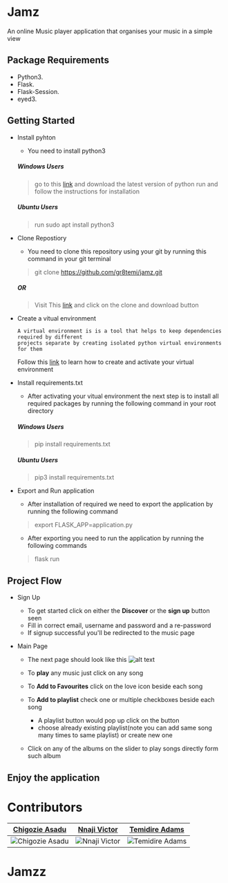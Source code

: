 # Jamz 
An online Music player application that organises your music in a simple view 

## Package Requirements

* Python3.
* Flask.
* Flask-Session.
* eyed3.


## Getting Started
- Install pyhton
   * You need to install python3
  ##### Windows Users
  
    > go to this [link](https://www.python.org/downloads/windows/) and download the latest version of python run and follow the instructions for installation
    
  ##### Ubuntu Users
  
     > run sudo apt install python3
    
- Clone Repostiory
    * You need to clone this repository using your git by running this command in your git terminal
    
     > git clone https://github.com/gr8temi/jamz.git
   
  ##### OR 
   
     > Visit This [link](https://github.com/gr8temi/jamz) and click on the clone and download button
    
- Create a vitual environment
    ``` 
    A virtual environment is is a tool that helps to keep dependencies required by different 
    projects separate by creating isolated python virtual environments for them
    ```
    Follow this [link](https://medium.com/@rockstarik2/how-to-setup-a-virtual-environment-for-python-development-c430877049ac?sk=a607d890870a8f39a9ff05320e5522d8) to learn how to create and activate your virtual environment
    
- Install requirements.txt
    * After activating your vitual environment the next step is to install all required packages by running the following command in your root directory
  ##### Windows Users
  
     > pip install requirements.txt
    
  ##### Ubuntu Users
  
     > pip3 install requirements.txt
     
- Export and Run application
    * After installation of required we need to export the application by running the following command
    
     > export FLASK_APP=application.py
     
    * After exporting you need to run the application by running the following commands
    
     > flask run
    
## Project Flow
- Sign Up
  * To get started click on either the **Discover** or the **sign up** button seen 
  * Fill in correct email, username and password and a re-password
  * If signup successful you'll be redirected to the music page

- Main Page
  * The next page should look like this
  ![alt text](https://res.cloudinary.com/dczmdkhbw/image/upload/v1568005591/main_kdhy10.png)
  
  * To **play** any music just click on any song 
  * To **Add to Favourites** click on the love icon beside each song
  * To **Add to playlist** check one or multiple checkboxes beside each song
    * A playlist button would pop up click on the button
    * choose already existing playlist(note you can add same song many times to same playlist) or create new one
  * Click on any of the albums on the slider to play songs directly form such album

## Enjoy the application     

# Contributors
  | [Chigozie Asadu](https://github.com/cchigo) | [Nnaji Victor](https://github.com/Nnaji-victor) | [Temidire Adams](https://github.com/gr8temi) |
| --- | --- | --- |
|![Chigozie Asadu](https://res.cloudinary.com/dczmdkhbw/image/upload/v1568006550/asadu_weyu8m.gif) | ![Nnaji Victor](https://res.cloudinary.com/dczmdkhbw/image/upload/v1568006550/victor_rfwgks.gif) | ![Temidire Adams](https://res.cloudinary.com/dczmdkhbw/image/upload/v1568006550/temidire_siosjy.gif) |

 
  
  
  
# Jamzz
